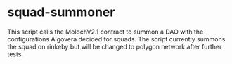 # squad-summoner

This script calls the MolochV2.1 contract to summon a DAO with the configurations Algovera decided for squads. The script currently summons the squad on rinkeby but will be changed to polygon network after further tests. 
